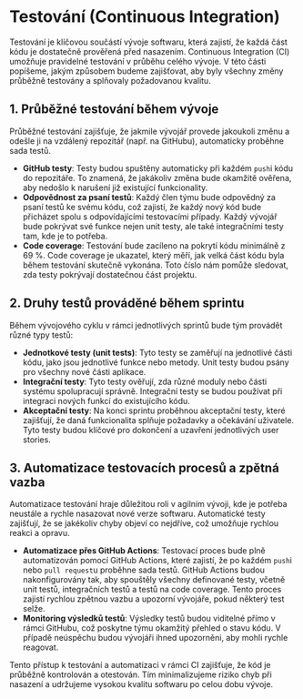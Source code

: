 # Testování (Continuous Integration)

Testování je klíčovou součástí vývoje softwaru, která zajistí, že každá část kódu je dostatečně prověřená před nasazením. Continuous Integration (CI) umožňuje pravidelné testování v průběhu celého vývoje. V této části popíšeme, jakým způsobem budeme zajišťovat, aby byly všechny změny průběžně testovány a splňovaly požadovanou kvalitu.

## 1. Průběžné testování během vývoje

Průběžné testování zajišťuje, že jakmile vývojář provede jakoukoli změnu a odešle ji na vzdálený repozitář (např. na GitHubu), automaticky proběhne sada testů.
- **GitHub testy**: Testy budou spuštěny automaticky při každém `push`i kódu do repozitáře. To znamená, že jakákoliv změna bude okamžitě ověřena, aby nedošlo k narušení již existující funkcionality.
- **Odpovědnost za psaní testů**: Každý člen týmu bude odpovědný za psaní testů ke svému kódu, což zajistí, že každý nový kód bude přicházet spolu s odpovídajícími testovacími případy. Každý vývojář bude pokrývat své funkce nejen unit testy, ale také integračními testy tam, kde je to potřeba.
- **Code coverage**: Testování bude zacíleno na pokrytí kódu minimálně z 69 %. Code coverage je ukazatel, který měří, jak velká část kódu byla během testování skutečně vykonána. Toto číslo nám pomůže sledovat, zda testy pokrývají dostatečnou část projektu.

## 2. Druhy testů prováděné během sprintu

Během vývojového cyklu v rámci jednotlivých sprintů bude tým provádět různé typy testů:
- **Jednotkové testy (unit tests)**: Tyto testy se zaměřují na jednotlivé části kódu, jako jsou jednotlivé funkce nebo metody. Unit testy budou psány pro všechny nové části aplikace.
- **Integrační testy**: Tyto testy ověřují, zda různé moduly nebo části systému spolupracují správně. Integrační testy se budou používat při integraci nových funkcí do existujícího kódu.
- **Akceptační testy**: Na konci sprintu proběhnou akceptační testy, které zajišťují, že daná funkcionalita splňuje požadavky a očekávání uživatele. Tyto testy budou klíčové pro dokončení a uzavření jednotlivých user stories.

## 3. Automatizace testovacích procesů a zpětná vazba

Automatizace testování hraje důležitou roli v agilním vývoji, kde je potřeba neustále a rychle nasazovat nové verze softwaru. Automatické testy zajišťují, že se jakékoliv chyby objeví co nejdříve, což umožňuje rychlou reakci a opravu.
- **Automatizace přes GitHub Actions**: Testovací proces bude plně automatizován pomocí GitHub Actions, které zajistí, že po každém `push`i nebo `pull request`u proběhne sada testů. GitHub Actions budou nakonfigurovány tak, aby spouštěly všechny definované testy, včetně unit testů, integračních testů a testů na code coverage. Tento proces zajistí rychlou zpětnou vazbu a upozorní vývojáře, pokud některý test selže.
- **Monitoring výsledků testů**: Výsledky testů budou viditelné přímo v rámci GitHubu, což poskytne týmu okamžitý přehled o stavu kódu. V případě neúspěchu budou vývojáři ihned upozorněni, aby mohli rychle reagovat.

Tento přístup k testování a automatizaci v rámci CI zajišťuje, že kód je průběžně kontrolován a otestován. Tím minimalizujeme riziko chyb při nasazení a udržujeme vysokou kvalitu softwaru po celou dobu vývoje.

